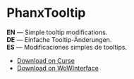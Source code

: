 PhanxTooltip
===============

**EN** — Simple tooltip modifications.  
**DE** — Einfache Tooltip-Änderungen.  
**ES** — Modificaciones simples de tooltips.

* [Download on Curse](http://www.curse.com/addons/wow/phanxtooltip/)
* [Download on WoWInterface](http://www.wowinterface.com/downloads/info22654-PhanxTooltip.html)
